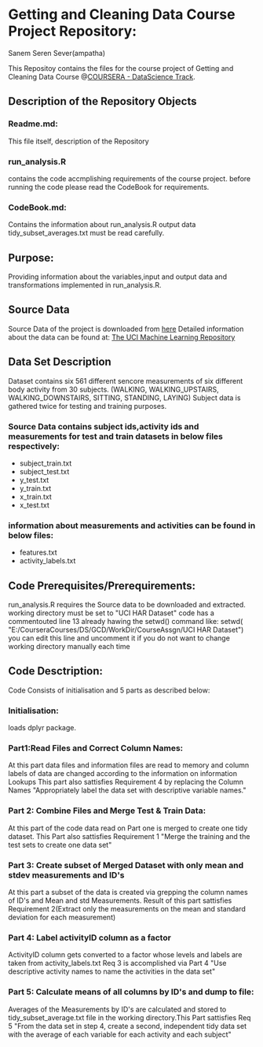 # Getting and Cleaning Data Course Project Repository:

Sanem Seren Sever(ampatha)

This Repositoy contains the files for  the course project of Getting and Cleaning Data Course @[COURSERA - DataScience Track](https://www.coursera.org/specialization/jhudatascience/1).

## Description of the Repository Objects
### Readme.md:
 This file itself, description of the Repository
### run_analysis.R
 contains the code accmplishing requirements of the course project. before running the code please read the CodeBook for requirements.
### CodeBook.md:
 Contains the information about run_analysis.R output data tidy_subset_averages.txt must be read carefully.
 
## Purpose:
Providing information about the variables,input and output data and transformations implemented in run_analysis.R.

## Source Data
Source Data of the project is downloaded from [here](https://d396qusza40orc.cloudfront.net/getdata%2Fprojectfiles%2FUCI%20HAR%20Dataset.zip)
Detailed information about the data  can be found at:
 [The UCI Machine Learning Repository](http://archive.ics.uci.edu/ml/datasets/Human+Activity+Recognition+Using+Smartphones)


## Data Set Description
Dataset contains six 561 different sencore measurements of six different body activity from 30 subjects.
(WALKING, WALKING_UPSTAIRS, WALKING_DOWNSTAIRS, SITTING, STANDING, LAYING)
Subject data is gathered twice for testing and training purposes.
### Source Data contains subject ids,activity ids and measurements for test and train datasets in below files respectively:

 - subject_train.txt
 - subject_test.txt
 - y_test.txt
 - y_train.txt
 - x_train.txt
 - x_test.txt

### information about measurements and activities can be found in below files:
 - features.txt       
 - activity_labels.txt 

## Code Prerequisites/Prerequirements:
run_analysis.R requires the Source data to be downloaded and extracted.
working directory must be set to "UCI HAR Dataset"
code has a commentouted line 13 already hawing the setwd() command like:
setwd( "E:/CourseraCourses/DS/GCD/WorkDir/CourseAssgn/UCI HAR Dataset")
you can edit this line and uncomment it if you do not want to change working directory manually each time

## Code Desctription:
Code Consists of initialisation and 5 parts as described below:
### Initialisation:
 loads dplyr package.
 
### Part1:Read Files and Correct Column Names:
  At this part data files and information files are read to memory and column labels of data are changed according to the information on information Lookups
  This part also sattisfies  Requirement 4 by replacing the Column Names "Appropriately label the data set with descriptive variable names."
 
### Part 2: Combine Files and Merge Test & Train Data:
 At this part of the code data read on Part one is merged to create one tidy dataset.
 This Part also sattisfies Requirement 1 "Merge the training and the test sets to create one data set"

### Part 3: Create subset of Merged Dataset with only mean and stdev measurements and ID's
 At this part a subset of the data is created via grepping the column names of ID's and Mean and std Measurements.
 Result of this part sattisfies Requirement 2(Extract only the measurements on the mean and standard deviation for each measurement)
 
### Part 4: Label activityID column as a factor
 ActivityID column gets converted to a factor whose levels and labels are taken from activity_labels.txt 
 Req 3 is accomplished via Part 4 "Use descriptive activity names to name the activities in the data set"
 
### Part 5: Calculate means of all columns by ID's and dump to file:
  Averages of the Measurements by ID's are calculated and stored to tidy_subset_average.txt file in the working directory.This Part sattisfies Req 5 "From the data set in step 4, create a second, independent tidy data set with the  average of each variable for each activity and each subject"

